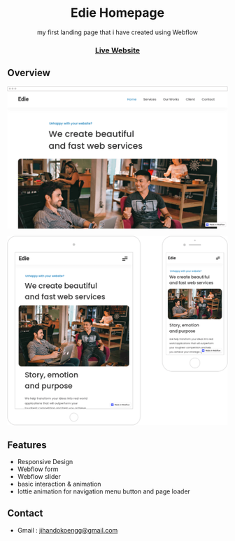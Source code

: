 <h1 align="center">Edie Homepage</h1>

<div align="center">
   my first landing page that i have created using Webflow
</div>

<div align="center">
  <h3>
    <a href="https://edieee.onrender.com/" target="_blank" >
      Live Website
    </a>
  </h3>
</div>

<!-- OVERVIEW -->

## Overview

![screenshot](overview/edie-1440-min.png)
<br>

![screenshot](overview/edie-768&375-min.png)

## Features

-   Responsive Design
-   Webflow form
-   Webflow slider
-   basic interaction & animation
-   lottie animation for navigation menu button and page loader

## Contact

-   Gmail : jihandokoengg@gmail.com
